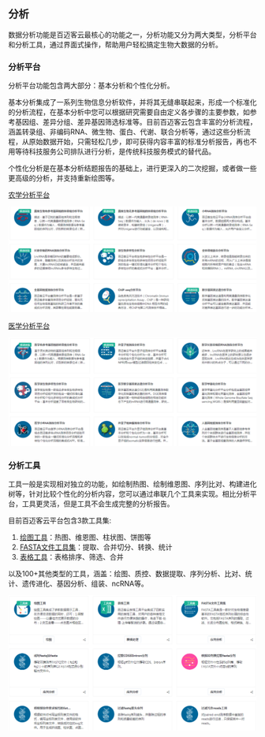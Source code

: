 ## 分析

数据分析功能是百迈客云最核心的功能之一，分析功能又分为两大类型，分析平台和分析工具，通过界面式操作，帮助用户轻松搞定生物大数据的分析。

### 分析平台

分析平台功能包含两大部分：基本分析和个性化分析。

基本分析集成了一系列生物信息分析软件，并将其无缝串联起来，形成一个标准化的分析流程，在基本分析中您可以根据研究需要自由定义各步骤的主要参数，如参考基因组、差异分组、差异基因筛选标准等。目前百迈客云包含丰富的分析流程，涵盖转录组、非编码RNA、微生物、蛋白、代谢、联合分析等，通过这些分析流程，从原始数据开始，只需轻松几步，即可获得内容丰富的标准分析报告，再也不用等待科技服务公司排队进行分析，是传统科技服务模式的替代品。

个性化分析是在基本分析结题报告的基础上，进行更深入的二次挖掘，或者做一些更高级的分析，并支持重新绘图等。

[农学分析平台](https://international.biocloud.net/zh/software/agriculture/list)

![agriculture-app](img/agriculture-app.png)

[医学分析平台](https://international.biocloud.net/zh/software/medical/list)

![medical-app](img/medical.png)

### 分析工具

工具一般是实现相对独立的功能，如绘制热图、绘制维恩图、序列比对、构建进化树等，针对比较个性化的分析内容，您可以通过串联几个工具来实现。相比分析平台，工具更灵活，但是工具不会生成完整的分析报告。

目前百迈客云平台包含3款工具集:
1. [绘图工具](https://console.biocloud.net/static/index.html#/drawtools/intoDrawTool)：热图、维恩图、柱状图、饼图等
2. [FASTA文件工具集](https://console.biocloud.net/static/index.html#/fastatoolset/0/dataimport)：提取、合并切分、转换、统计
3. [表格工具](https://console.biocloud.net/drawtools/formTool/formEdit#!/)：表格排序、筛选、合并

以及100+其他类型的工具，涵盖：绘图、质控、数据提取、序列分析、比对、统计、遗传进化、基因分析、组装、ncRNA等。

![tools](img/tools.png)